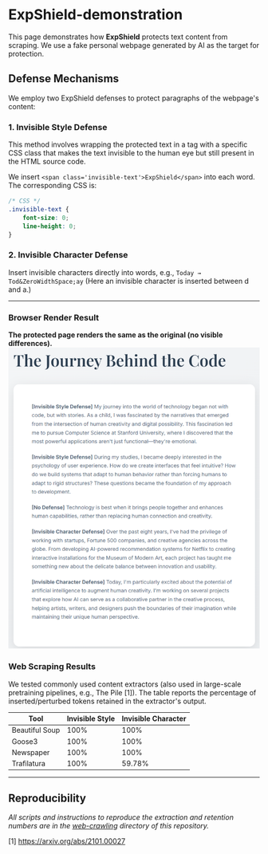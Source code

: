 # ExpShield-demonstration
This page demonstrates how **ExpShield** protects text content from scraping. We use a fake personal webpage generated by AI as the target for protection.

## Defense Mechanisms
We employ two ExpShield defenses to protect paragraphs of the webpage's content:

### 1. Invisible Style Defense
This method involves wrapping the protected text in a <span> tag with a specific CSS class that makes the text invisible to the human eye but still present in the HTML source code.

We insert  ``<span class='invisible-text'>ExpShield</span>`` into each word. The corresponding CSS is:
```css title="css"
/* CSS */
.invisible-text {
    font-size: 0;
    line-height: 0;
}
```

### 2. Invisible Character Defense

Insert invisible characters directly into words, e.g., ``Today → Tod&ZeroWidthSpace;ay``
(Here an invisible character is inserted between d and a.)

------------

### Browser Render Result

**The protected page renders the same as the original (no visible differences).**
![Alt text](demo.png)

### Web Scraping Results

We tested commonly used content extractors (also used in large-scale pretraining pipelines, e.g., The Pile [1]). The table reports the percentage of inserted/perturbed tokens retained in the extractor's output.

| Tool      | Invisible Style | Invisible Character |
| ----------- | ----------- | ----------- |
| Beautiful Soup      | 100%       |  100% |
| Goose3   | 100%        | 100% |
| Newspaper   | 100%        | 100% | 
| Trafilatura   | 100%        | 59.78% |


------------
## Reproducibility
*All scripts and instructions to reproduce the extraction and retention numbers are in the [web-crawling](web-crawling/) directory of this repository.*

[1] https://arxiv.org/abs/2101.00027
